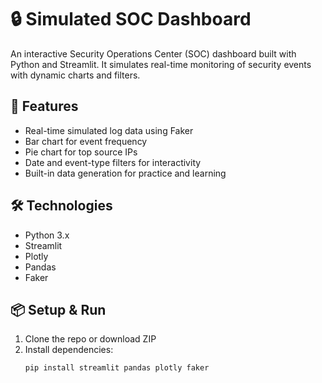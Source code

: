 # 🔒 Simulated SOC Dashboard

An interactive Security Operations Center (SOC) dashboard built with Python and Streamlit. It simulates real-time monitoring of security events with dynamic charts and filters.

## 🚀 Features

- Real-time simulated log data using Faker
- Bar chart for event frequency
- Pie chart for top source IPs
- Date and event-type filters for interactivity
- Built-in data generation for practice and learning

## 🛠️ Technologies

- Python 3.x
- Streamlit
- Plotly
- Pandas
- Faker

## 📦 Setup & Run

1. Clone the repo or download ZIP
2. Install dependencies:
   ```bash
   pip install streamlit pandas plotly faker
